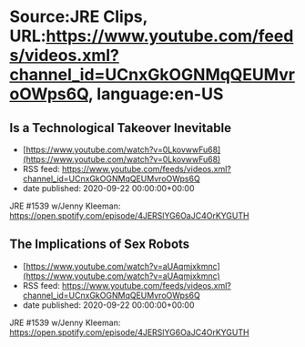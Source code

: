 # Source:JRE Clips, URL:https://www.youtube.com/feeds/videos.xml?channel_id=UCnxGkOGNMqQEUMvroOWps6Q, language:en-US

## Is a Technological Takeover Inevitable
 - [https://www.youtube.com/watch?v=0LkovwwFu68](https://www.youtube.com/watch?v=0LkovwwFu68)
 - RSS feed: https://www.youtube.com/feeds/videos.xml?channel_id=UCnxGkOGNMqQEUMvroOWps6Q
 - date published: 2020-09-22 00:00:00+00:00

JRE #1539 w/Jenny Kleeman:
https://open.spotify.com/episode/4JERSlYG6OaJC4OrKYGUTH

## The Implications of Sex Robots
 - [https://www.youtube.com/watch?v=aUAqmjxkmnc](https://www.youtube.com/watch?v=aUAqmjxkmnc)
 - RSS feed: https://www.youtube.com/feeds/videos.xml?channel_id=UCnxGkOGNMqQEUMvroOWps6Q
 - date published: 2020-09-22 00:00:00+00:00

JRE #1539 w/Jenny Kleeman:
https://open.spotify.com/episode/4JERSlYG6OaJC4OrKYGUTH

